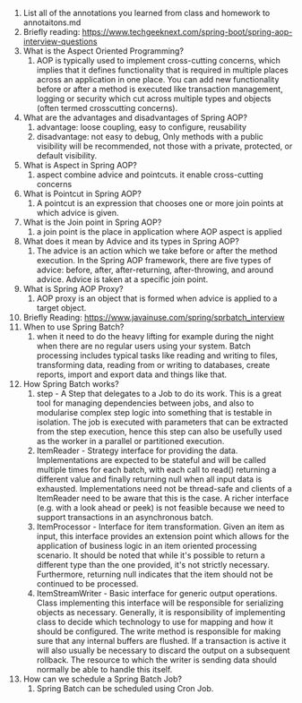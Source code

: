 1. List all of the annotations you learned from class and homework to annotaitons.md
2. Briefly reading: https://www.techgeeknext.com/spring-boot/spring-aop-interview-questions
3. What is the Aspect Oriented Programming?
   1. AOP is typically used to implement cross-cutting concerns, which implies that it defines functionality that is required in multiple places across an application in one place. You can add new functionality before or after a method is executed like transaction management, logging or security which cut across multiple types and objects (often termed crosscutting concerns). 
4. What are the advantages and disadvantages of Spring AOP?
   1. advantage: loose coupling, easy to configure, reusability
   2. disadvantage: not easy to debug, Only methods with a public visibility will be recommended, not those with a private, protected, or default visibility.
5. What is Aspect in Spring AOP?
   1. aspect combine advice and pointcuts. it enable cross-cutting concerns
6. What is Pointcut in Spring AOP?
   1. A pointcut is an expression that chooses one or more join points at which advice is given.
7. What is the Join point in Spring AOP?
   1. a join point is the place in application where AOP aspect is applied 
8. What does it mean by Advice and its types in Spring AOP?
   1. The advice is an action which we take before or after the method execution. In the Spring AOP framework, there are five types of advice: before, after, after-returning, after-throwing, and around advice. Advice is taken at a specific join point.
9.  What is Spring AOP Proxy?
    1.  AOP proxy is an object that is formed when advice is applied to a target object.
10. Briefly Reading: https://www.javainuse.com/spring/sprbatch_interview
11. When to use Spring Batch?
    1. when it need to do the heavy lifting for example during the night when there are no regular users using your system.  Batch processing includes typical tasks like reading and writing to files, transforming data, reading from or writing to databases, create reports, import and export data and things like that. 
12. How Spring Batch works?
    1.  step - A Step that delegates to a Job to do its work. This is a great tool for managing dependencies between jobs, and also to modularise complex step logic into something that is testable in isolation. The job is executed with parameters that can be extracted from the step execution, hence this step can also be usefully used as the worker in a parallel or partitioned execution.
    2.  ItemReader - Strategy interface for providing the data. Implementations are expected to be stateful and will be called multiple times for each batch, with each call to read() returning a different value and finally returning null when all input data is exhausted. Implementations need not be thread-safe and clients of a ItemReader need to be aware that this is the case. A richer interface (e.g. with a look ahead or peek) is not feasible because we need to support transactions in an asynchronous batch.
    3.  ItemProcessor - Interface for item transformation. Given an item as input, this interface provides an extension point which allows for the application of business logic in an item oriented processing scenario. It should be noted that while it's possible to return a different type than the one provided, it's not strictly necessary. Furthermore, returning null indicates that the item should not be continued to be processed.
    4.  ItemStreamWriter - Basic interface for generic output operations. Class implementing this interface will be responsible for serializing objects as necessary. Generally, it is responsibility of implementing class to decide which technology to use for mapping and how it should be configured. The write method is responsible for making sure that any internal buffers are flushed. If a transaction is active it will also usually be necessary to discard the output on a subsequent rollback. The resource to which the writer is sending data should normally be able to handle this itself.
13. How can we schedule a Spring Batch Job?
    1.  Spring Batch can be scheduled using Cron Job.